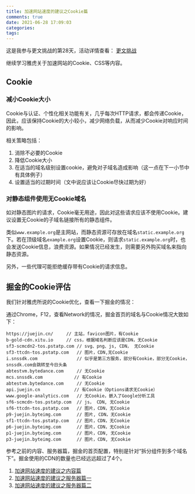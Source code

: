```yaml
---
title: 加速网站速度的建议之Cookie篇
comments: true
date: 2021-06-28 17:09:03
categories:
tags:
---
```


这是我参与更文挑战的第28天，活动详情查看： [更文挑战](https://juejin.cn/post/6967194882926444557)

继续学习雅虎关于加速网站的Cookie、CSS等内容。

## Cookie

### 减小Cookie大小

Cookie与认证、个性化相关功能有关，几乎每次HTTP请求，都会传递Cookie，因此，应该保持Cookie的大小较小，减少网络负载，从而减少Cookie对响应时间的影响。

相关策略包括：

1. 消除不必要的Cookie
2. 降低Cookie大小
3. 在适当的域名级别设置cookie，避免对子域名造成影响（这一点在下一小节中有具体例子）
4. 设置适当的过期时间（文中说应该让Cookie尽快过期为好）

### 对静态组件使用无Cookie域名

如对静态图片的请求，Cookie毫无用途，因此对这些请求应该不使用Cookie。建议设置无Cookie的子域名链接所有的静态组件。

类似`www.example.org`是主网站，而静态资源可存放在域名`static.example.org`下。若在顶级域名`example.org`设置Cookie，则请求`static.example.org`时，也会发送Cookie信息，浪费资源。如果情况已经发生，则需要另外购买域名来指向静态资源。

另外，一些代理可能拒绝缓存带有Cookie的请求信息。

## 掘金的Cookie评估

我们针对雅虎所说的Cookie优化，查看一下掘金的情况：

通过Chrome，F12，查看Network的情况，掘金首页的域名与Cookie情况大致如下：

```
https://juejin.cn/	   // 主站，favicon图片，有Cookie
b-gold-cdn.xitu.io     // css，根据域名判断应该是CDN，无Cookie
sf3-scmcdn2-tos.pstatp.com // svg、png、js, CDN， 无Cookie
sf3-ttcdn-tos.pstatp.com   // 图片，CDN,无Cookie
i.snssdk.com               // 似乎是第三方服务，部分有Cookie，部分无Cookie，snssdk.com会跳转至今日头条
abtestvm.bytedance.com     // 无Cookie
mcs.snssdk.com			  // 有Cookie
abtestvm.bytedance.com     // 无Cookie
api.juejin.cn			  // 有Cookie（Options请求无Cookie）
www.google-analytics.com   // 无Cookie，嵌入了Google分析工具
sf6-scmcdn-tos.pstatp.com  // js， CDN, 无Cookie
sf6-ttcdn-tos.pstatp.com   // 图片，CDN，无Cookie
p9-juejin.byteimg.com      // 图片, CDN，无Cookie
sf1-ttcdn-tos.pstatp.com   // 图片，CDN，无Cookie
p6-juejin.byteimg.com	   // 图片，CDN，无Cookie
p1-juejin.byteimg.com	   // 图片，CDN, 无Cookie
p3-juejin.byteimg.com	   // 图片，CDN, 无Cookie
```

参考之前的内容、服务器篇，掘金的首页配置，特别是针对“拆分组件到多个域名下”。掘金使用的CDN的数量也已经远远超过了4个。


1. [加速网站速度的建议之内容篇](https://juejin.cn/post/6977637802477355021)
2. [加速网站速度的建议之服务器篇一](https://juejin.cn/post/6977948072940666910)
3. [加速网站速度的建议之服务器篇二](https://juejin.cn/post/6978486791146110989)
